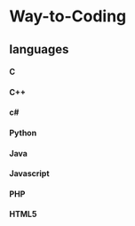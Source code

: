 # Way-to-Coding

## languages

#### C
#### C++
#### c#
#### Python
#### Java
#### Javascript
#### PHP
#### HTML5

